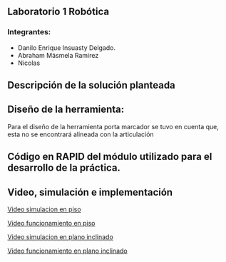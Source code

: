 ## Laboratorio 1 Robótica
### Integrantes: 
- Danilo Enrique Insuasty Delgado.
- Abraham Másmela Ramirez
- Nicolas
## Descripción de la solución planteada
## Diseño de la herramienta:
Para el diseño de la herramienta porta marcador se tuvo en cuenta que, esta no se encontrará alineada con la articulación 
## Código en RAPID del módulo utilizado para el desarrollo de la práctica.
## Video, simulación e implementación
[Video simulacion en piso](https://youtu.be/KSpV6T7YlGE)

[Video funcionamiento en piso](https://youtube.com/shorts/qM7IdngYB8s?feature=share)

[Video simulacion en plano inclinado](https://youtu.be/7Xnhduqu580)

[Video funcionamiento en plano inclinado](https://youtu.be/6_LHOxXkY-4)
